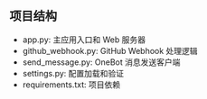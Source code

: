 ## 项目结构

- app.py: 主应用入口和 Web 服务器
- github_webhook.py: GitHub Webhook 处理逻辑
- send_message.py: OneBot 消息发送客户端
- settings.py: 配置加载和验证
- requirements.txt: 项目依赖
